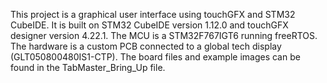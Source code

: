 This project is a graphical user interface using touchGFX and STM32 CubeIDE. It is built on STM32 CubeIDE version 1.12.0 and touchGFX designer version 4.22.1.
The MCU is a STM32F767IGT6 running freeRTOS. The hardware is a custom PCB connected to a global tech display (GLT050800480IS1-CTP). The board files and example 
images can be found in the TabMaster_Bring_Up file.
